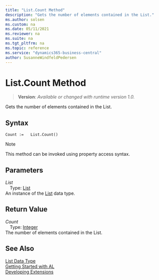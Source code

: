 ```yaml
---
title: "List.Count Method"
description: "Gets the number of elements contained in the List."
ms.author: solsen
ms.custom: na
ms.date: 05/11/2021
ms.reviewer: na
ms.suite: na
ms.tgt_pltfrm: na
ms.topic: reference
ms.service: "dynamics365-business-central"
author: SusanneWindfeldPedersen
---
```

[//]: # (START>DO_NOT_EDIT)
[//]: # (IMPORTANT:Do not edit any of the content between here and the END>DO_NOT_EDIT.)
[//]: # (Any modifications should be made in the .xml files in the ModernDev repo.)
# List.Count Method
> **Version**: _Available or changed with runtime version 1.0._

Gets the number of elements contained in the List.


## Syntax
```
Count :=   List.Count()
```
> [!NOTE]
> This method can be invoked using property access syntax.

## Parameters
*List*  
&emsp;Type: [List](list-data-type.md)  
An instance of the [List](list-data-type.md) data type.

## Return Value
*Count*  
&emsp;Type: [Integer](../integer/integer-data-type.md)  
The number of elements contained in the List.


[//]: # (IMPORTANT: END>DO_NOT_EDIT)
## See Also
[List Data Type](list-data-type.md)  
[Getting Started with AL](../../devenv-get-started.md)  
[Developing Extensions](../../devenv-dev-overview.md)